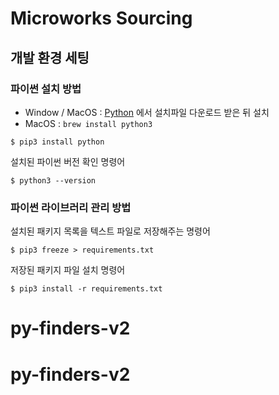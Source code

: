 # Microworks Sourcing

## 개발 환경 세팅

### 파이썬 설치 방법

- Window / MacOS : [Python](https://www.python.org/) 에서 설치파일 다운로드 받은 뒤 설치
- MacOS : ```brew install python3``` 

```shell
$ pip3 install python 
```

설치된 파이썬 버전 확인 명령어

```shell
$ python3 --version
```

### 파이썬 라이브러리 관리 방법

설치된 패키지 목록을 텍스트 파일로 저장해주는 명령어

```shell
$ pip3 freeze > requirements.txt
```

저장된 패키지 파일 설치 명령어

```shell
$ pip3 install -r requirements.txt
```
# py-finders-v2
# py-finders-v2
